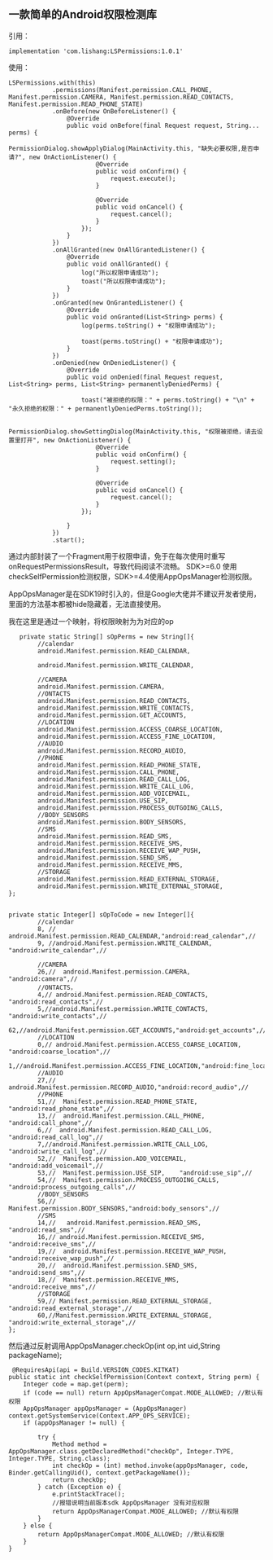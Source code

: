 ## 一款简单的Android权限检测库
引用：
    
    implementation 'com.lishang:LSPermissions:1.0.1'
使用：

    LSPermissions.with(this)
                .permissions(Manifest.permission.CALL_PHONE, Manifest.permission.CAMERA, Manifest.permission.READ_CONTACTS, Manifest.permission.READ_PHONE_STATE)
                .onBefore(new OnBeforeListener() {
                    @Override
                    public void onBefore(final Request request, String... perms) {
                        PermissionDialog.showApplyDialog(MainActivity.this, "缺失必要权限,是否申请?", new OnActionListener() {
                            @Override
                            public void onConfirm() {
                                request.execute();
                            }

                            @Override
                            public void onCancel() {
                                request.cancel();
                            }
                        });
                    }
                })
                .onAllGranted(new OnAllGrantedListener() {
                    @Override
                    public void onAllGranted() {
                        log("所以权限申请成功");
                        toast("所以权限申请成功");
                    }
                })
                .onGranted(new OnGrantedListener() {
                    @Override
                    public void onGranted(List<String> perms) {
                        log(perms.toString() + "权限申请成功");

                        toast(perms.toString() + "权限申请成功");
                    }
                })
                .onDenied(new OnDeniedListener() {
                    @Override
                    public void onDenied(final Request request, List<String> perms, List<String> permanentlyDeniedPerms) {

                        toast("被拒绝的权限：" + perms.toString() + "\n" + "永久拒绝的权限：" + permanentlyDeniedPerms.toString());

                        PermissionDialog.showSettingDialog(MainActivity.this, "权限被拒绝，请去设置里打开", new OnActionListener() {
                            @Override
                            public void onConfirm() {
                                request.setting();
                            }

                            @Override
                            public void onCancel() {
                                request.cancel();
                            }
                        });

                    }
                })
                .start();
      


通过内部封装了一个Fragment用于权限申请，免于在每次使用时重写onRequestPermissionsResult，导致代码阅读不流畅。
SDK>=6.0 使用checkSelfPermission检测权限，SDK>=4.4使用AppOpsManager检测权限。

AppOpsManager是在SDK19时引入的，但是Google大佬并不建议开发者使用，里面的方法基本都被hide隐藏着，无法直接使用。

我在这里是通过一个映射，将权限映射为为对应的op

       private static String[] sOpPerms = new String[]{
            //calendar
            android.Manifest.permission.READ_CALENDAR,

            android.Manifest.permission.WRITE_CALENDAR,

            //CAMERA
            android.Manifest.permission.CAMERA,
            //ONTACTS
            android.Manifest.permission.READ_CONTACTS,
            android.Manifest.permission.WRITE_CONTACTS,
            android.Manifest.permission.GET_ACCOUNTS,
            //LOCATION
            android.Manifest.permission.ACCESS_COARSE_LOCATION,
            android.Manifest.permission.ACCESS_FINE_LOCATION,
            //AUDIO
            android.Manifest.permission.RECORD_AUDIO,
            //PHONE
            android.Manifest.permission.READ_PHONE_STATE,
            android.Manifest.permission.CALL_PHONE,
            android.Manifest.permission.READ_CALL_LOG,
            android.Manifest.permission.WRITE_CALL_LOG,
            android.Manifest.permission.ADD_VOICEMAIL,
            android.Manifest.permission.USE_SIP,
            android.Manifest.permission.PROCESS_OUTGOING_CALLS,
            //BODY_SENSORS
            android.Manifest.permission.BODY_SENSORS,
            //SMS
            android.Manifest.permission.READ_SMS,
            android.Manifest.permission.RECEIVE_SMS,
            android.Manifest.permission.RECEIVE_WAP_PUSH,
            android.Manifest.permission.SEND_SMS,
            android.Manifest.permission.RECEIVE_MMS,
            //STORAGE
            android.Manifest.permission.READ_EXTERNAL_STORAGE,
            android.Manifest.permission.WRITE_EXTERNAL_STORAGE,
    };


    private static Integer[] sOpToCode = new Integer[]{
            //calendar
            8, // android.Manifest.permission.READ_CALENDAR,"android:read_calendar",//
            9, //android.Manifest.permission.WRITE_CALENDAR, "android:write_calendar",//

            //CAMERA
            26,//  android.Manifest.permission.CAMERA,  "android:camera",//
            //ONTACTS，
            4,// android.Manifest.permission.READ_CONTACTS, "android:read_contacts",//
            5,//android.Manifest.permission.WRITE_CONTACTS, "android:write_contacts",//
            62,//android.Manifest.permission.GET_ACCOUNTS,"android:get_accounts",//
            //LOCATION
            0,// android.Manifest.permission.ACCESS_COARSE_LOCATION,  "android:coarse_location",//
            1,//android.Manifest.permission.ACCESS_FINE_LOCATION,"android:fine_location",//
            //AUDIO
            27,// android.Manifest.permission.RECORD_AUDIO,"android:record_audio",//
            //PHONE
            51,//  Manifest.permission.READ_PHONE_STATE, "android:read_phone_state",//
            13,//  android.Manifest.permission.CALL_PHONE, "android:call_phone",//
            6,//  android.Manifest.permission.READ_CALL_LOG,  "android:read_call_log",//
            7,//android.Manifest.permission.WRITE_CALL_LOG, "android:write_call_log",//
            52,//  Manifest.permission.ADD_VOICEMAIL,   "android:add_voicemail",//
            53,//  Manifest.permission.USE_SIP,    "android:use_sip",//
            54,//  Manifest.permission.PROCESS_OUTGOING_CALLS,   "android:process_outgoing_calls",//
            //BODY_SENSORS
            56,//  Manifest.permission.BODY_SENSORS,"android:body_sensors",//
            //SMS
            14,//   android.Manifest.permission.READ_SMS, "android:read_sms",//
            16,// android.Manifest.permission.RECEIVE_SMS, "android:receive_sms",//
            19,//  android.Manifest.permission.RECEIVE_WAP_PUSH, "android:receive_wap_push",//
            20,//  android.Manifest.permission.SEND_SMS, "android:send_sms",//
            18,//  Manifest.permission.RECEIVE_MMS,   "android:receive_mms",//
            //STORAGE
            59,// Manifest.permission.READ_EXTERNAL_STORAGE, "android:read_external_storage",//
            60,//Manifest.permission.WRITE_EXTERNAL_STORAGE,  "android:write_external_storage",//
    };

然后通过反射调用AppOpsManager.checkOp(int op,int uid,String packageName);
    
     @RequiresApi(api = Build.VERSION_CODES.KITKAT)
    public static int checkSelfPermission(Context context, String perm) {
        Integer code = map.get(perm);
        if (code == null) return AppOpsManagerCompat.MODE_ALLOWED; //默认有权限
        AppOpsManager appOpsManager = (AppOpsManager) context.getSystemService(Context.APP_OPS_SERVICE);
        if (appOpsManager != null) {

            try {
                Method method = AppOpsManager.class.getDeclaredMethod("checkOp", Integer.TYPE, Integer.TYPE, String.class);
                int checkOp = (int) method.invoke(appOpsManager, code, Binder.getCallingUid(), context.getPackageName());
                return checkOp;
            } catch (Exception e) {
                e.printStackTrace();
                //报错说明当前版本sdk AppOpsManager 没有对应权限
                return AppOpsManagerCompat.MODE_ALLOWED; //默认有权限
            }
        } else {
            return AppOpsManagerCompat.MODE_ALLOWED; //默认有权限
        }
    }




